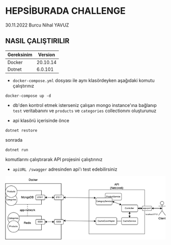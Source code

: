 # HEPSİBURADA CHALLENGE

30.11.2022 
Burcu Nihal YAVUZ

## NASIL ÇALIŞTIRILIR 

| Gereksinim | Version  |
|------------|----------|
| Docker     | 20.10.14 | 
| Dotnet     | 6.0.101  |



- `docker-compose.yml` dosyası ile aynı klasördeyken aşağıdaki komutu çalıştırınız
 ```
docker-compose up -d
```


- db'den kontrol etmek isterseniz çalışan mongo instance'ına bağlanıp `test` veritabanını ve `products` ve `categories`  collectionını oluşturunuz

- api klasörü içerisinde önce
 ```
dotnet restore
```

sonrada 
 ```
dotnet run
```

komutlarını çalıştırarak API projesini çalıştırınız

- `apiURL /swagger` adresinden api'ı test edebilirsiniz


![mimari özet](https://github.com/burcunihal/hepsiburadaChallenge/blob/main/arcdiag.png)
